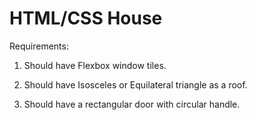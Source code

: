 # HTML/CSS House


Requirements:



1. Should have Flexbox window tiles.



2. Should have Isosceles or Equilateral triangle as a roof.



3. Should have a rectangular door with circular handle.